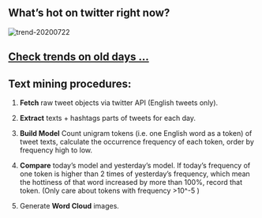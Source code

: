 ## What’s hot on twitter right now?

![trend-20200722][wordcloud]

[wordcloud]: https://raw.githubusercontent.com/xdqc/tweet-trend-everyday/master/word-cloud/trend-20200722.png?token=AF5V4P7ADR6KQBZ4CEDTNIK6AXRMU "trend-20200722"

## [Check trends on old days ...](https://github.com/xdqc/tweet-trend-everyday/tree/master/word-cloud)

## Text mining procedures:

1. **Fetch** raw tweet objects via twitter API (English tweets only).

2. **Extract** texts + hashtags parts of tweets for each day.

3. **Build Model** Count unigram tokens (i.e. one English word as a token) of tweet texts, calculate the occurrence frequency of each token, order by frequency high to low.

4. **Compare** today’s model and yesterday’s model. If today’s frequency of one token is higher than 2 times of yesterday’s frequency, which mean the hottiness of that word increased by more than 100%, record that token. (Only care about tokens with frequency >10^-5 )

5. Generate **Word Cloud** images.
